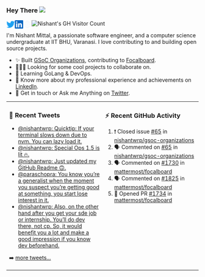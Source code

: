 ### Hey There <img src="https://media.giphy.com/media/hvRJCLFzcasrR4ia7z/giphy.gif" width="25px">
<a href="https://urls.nishantwrp.com/twitter-github" target="_blank">
  <img align="left" alt="Nishant's Twitter" width="22px" src="./assets/twitter.svg" />
</a>
<a href="https://urls.nishantwrp.com/linkedin-github" target="_blank">
  <img align="left" alt="Nishant's LinkedIn" width="22px" src="./assets/linkedin.svg" />
</a>
<a href="https://urls.nishantwrp.com/site-github" target="_blank">
  <img align="left" alt="Nishant's Site" width="22px" src="./assets/globe.svg" />
</a>
<img src="https://komarev.com/ghpvc/?username=nishantwrp" alt="Nishant's GH Visitor Count" />

I'm Nishant Mittal, a passionate software engineer, and a computer science undergraduate at IIT BHU, Varanasi. I love contributing to and building open source projects.

- ✨ Built [GSoC Organizations](https://www.gsocorganizations.dev/), contributing to [Focalboard](https://github.com/mattermost/focalboard).
- 👨🏽‍💻 Looking for some cool projects to collaborate on.
- 🌱 Learning GoLang & DevOps.
- 🚀 Know more about my professional experience and achievements on [LinkedIn](https://urls.nishantwrp.com/linkedin-github).
- 💬 Get in touch or Ask me Anything on [Twitter](https://urls.nishantwrp.com/twitter-github).

<table><tr>
<td valign="top" width="50%">

### 📱 Recent Tweets
<!-- TWITTER:START -->
- [@nishantwrp: Quicktip: If your terminal slows down due to nvm. You can lazy load it.](https://rss.app/articles/cb4e791f6f6d729c074351566bd3a7c508111d6e1136a1e9c3ec930d979628d4f61eb1492ac7df6cf5a06b79d814099768d06de2c116721589)
- [@nishantwrp: Special Ops 1.5 is lit 🔥.](https://rss.app/articles/cb4e791f6f6d729c074351566bd3a7c508111d6e1136a1e9c3ec930d979628d4f61eb1492ac7df6cf5a36d75d6120e9764d168e7c714731d8d)
- [@nishantwrp: Just updated my GitHub Readme 🙃.](https://rss.app/articles/cb4e791f6f6d729c074351566bd3a7c508111d6e1136a1e9c3ec930d979628d4f61eb1492ac7df6cf5a36a7bd6120d9169d060e8c211791d82)
- [@paraschopra: You know you’re a generalist when the moment you suspect you’re getting good at something, you start lose interest in it.](https://rss.app/articles/cb4e791f6f6d729c074351566bd3a7c508111d6e0f3ea0e0d1e18f1595946688f10ba4482c9bc169f7a46a75db110a9562d660e2c4117f10883c)
- [@nishantwrp: Also, on the other hand after you get your sde job or internship. You’ll do dev there, not cp. So, it would benefit you a lot and make a good impression if you know dev beforehand.](https://rss.app/articles/cb4e791f6f6d729c074351566bd3a7c508111d6e1136a1e9c3ec930d979628d4f61eb1492ac7df6cf5a26b7eda14069064d468e6cb1b7d1582)
<!-- TWITTER:END -->
➡️ [more tweets...](https://twitter.com/nishantwrp)

</td>
<td valign="top" width="50%">

### ⚡ Recent GitHub Activity
<!--START_SECTION:activity-->
1. ❗️ Closed issue [#65](https://github.com/nishantwrp/gsoc-organizations/issues/65) in [nishantwrp/gsoc-organizations](https://github.com/nishantwrp/gsoc-organizations)
2. 🗣 Commented on [#65](https://github.com/nishantwrp/gsoc-organizations/issues/65) in [nishantwrp/gsoc-organizations](https://github.com/nishantwrp/gsoc-organizations)
3. 🗣 Commented on [#1730](https://github.com/mattermost/focalboard/issues/1730) in [mattermost/focalboard](https://github.com/mattermost/focalboard)
4. 🗣 Commented on [#1825](https://github.com/mattermost/focalboard/issues/1825) in [mattermost/focalboard](https://github.com/mattermost/focalboard)
5. 💪 Opened PR [#1734](https://github.com/mattermost/focalboard/pull/1734) in [mattermost/focalboard](https://github.com/mattermost/focalboard)
<!--END_SECTION:activity-->

</td>
</tr></table>

